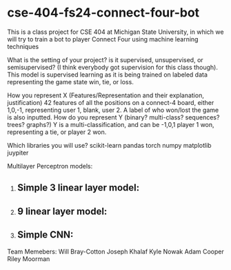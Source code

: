 # cse-404-fs24-connect-four-bot
This is a class project for CSE 404 at Michigan State University, in which we will try to train a bot to player Connect Four using machine learning techniques

What is the setting of your project? is it supervised, unsupervised, or semisupervised? (I think everybody got supervision for this class though). 
    This model is supervised learning as it is being trained on labeled data representing the game state win, tie, or loss.

How you represent X (Features/Representation  and their explanation, justification)
    42 features of all the positions on a connect-4 board, either 1,0,-1, representing user 1, blank, user 2. A label of who won/lost the game is also inputted.
How do you represent Y (binary? multi-class? sequences? trees? graphs?)
    Y is a multi-classification, and can be -1,0,1  player 1 won, representing a tie, or player 2 won. 


Which libraries you will use?
    scikit-learn
    pandas
    torch
    numpy
    matplotlib
    juypiter

Multilayer Perceptron models:
1. Simple 3 linear layer model:
    -

2. 9 linear layer model:
    -

3. Simple CNN:
    -

Team Memebers:
Will Bray-Cotton
Joseph Khalaf
Kyle Nowak
Adam Cooper
Riley Moorman

